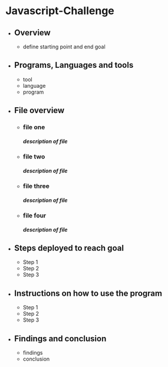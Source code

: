 # Javascript-Challenge



- ## Overview
  - define starting point and end goal
  

- ## Programs, Languages and tools
  - tool 
  - language
  - program

- ## File overview
  - ### file one
    ##### *description of file*
  - ### file two
    ##### *description of file*
  - ### file three
    ##### *description of file*
  - ### file four
    ##### *description of file*


- ## Steps deployed to reach goal
    - Step 1
    - Step 2
    - Step 3

- ## Instructions on how to use the program
    - Step 1
    - Step 2
    - Step 3

- ## Findings and conclusion
    - findings
    - conclusion
